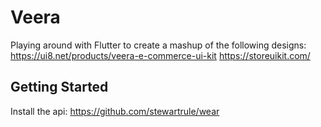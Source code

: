 # Veera

Playing around with Flutter to create a mashup of the following designs:
https://ui8.net/products/veera-e-commerce-ui-kit
https://storeuikit.com/

## Getting Started

Install the api:
https://github.com/stewartrule/wear
